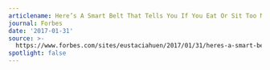 ```yaml
---
articlename: Here’s A Smart Belt That Tells You If You Eat Or Sit Too Much
journal: Forbes
date: '2017-01-31'
source: >-
  https://www.forbes.com/sites/eustaciahuen/2017/01/31/heres-a-smart-belt-that-tells-you-if-you-eat-or-sit-too-much/#3e059caf3ea2
spotlight: false
---
```


